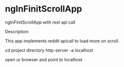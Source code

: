 # ngInFinitScrollApp
ngInFinitScrollApp with rest api call

Description:

This app implements reddit apicall to load more on scroll.


cd project directory
http-server -a localhost


open ur browser and point to localhost

